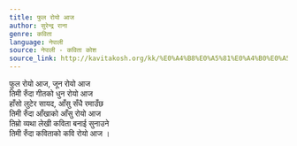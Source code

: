 ```yaml
---
title: फुल रोयो आज
author: सुरेन्द्र राना
genre: कविता
language: नेपाली
source: नेपाली - कविता कोश
source_link: http://kavitakosh.org/kk/%E0%A4%B8%E0%A5%81%E0%A4%B0%E0%A5%87%E0%A4%A8%E0%A5%8D%E0%A4%A6%E0%A5%8D%E0%A4%B0_%E0%A4%B0%E0%A4%BE%E0%A4%A8%E0%A4%BE
---
```


फुल रोयो आज, जून रोयो आज  
तिमी रुँदा गीतको धुन रोयो आज  
हाँसो लुटेर सायद, आँसु सँधै रमाउँछ  
तिमी रुँदा आँखाको आँसु रोयो आज  
तिम्रो व्यथा लेखी कविता बनाई सुनाउने  
तिमी रुँदा कविताको कवि रोयो आज ।
